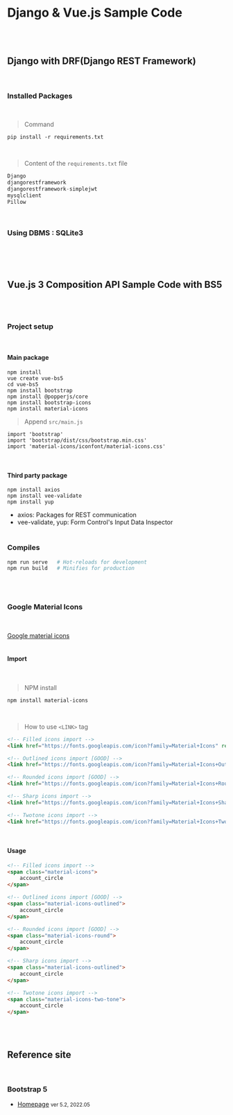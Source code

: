 # Django & Vue.js Sample Code
<br/><br/>


## Django with DRF(Django REST Framework)
<br/>

### Installed Packages
<br/>

> Command
```command
pip install -r requirements.txt
```
<br/>

> Content of the `requirements.txt` file
```python
Django
djangorestframework
djangorestframework-simplejwt
mysqlclient
Pillow
```
<br/>

### Using DBMS : SQLite3
<br/><br/><br/>


## Vue.js 3 Composition API Sample Code with BS5
<br/><br/>

### Project setup
<br/>

#### Main package
```
npm install
vue create vue-bs5
cd vue-bs5
npm install bootstrap
npm install @popperjs/core
npm install bootstrap-icons
npm install material-icons
```
> Append `src/main.js`
```
import 'bootstrap'
import 'bootstrap/dist/css/bootstrap.min.css'
import 'material-icons/iconfont/material-icons.css'
```
<br/>

#### Third party package
```
npm install axios
npm install vee-validate
npm install yup
```
* axios: Packages for REST communication
* vee-validate, yup: Form Control's Input Data Inspector
<br/><br/>


### Compiles
```python
npm run serve   # Hot-reloads for development
npm run build   # Minifies for production
```
<br/><br/>


### Google Material Icons
<br/>

[Google material icons](https://fonts.google.com/icons?selected=Material+Icons)
<br/><br/>

#### Import
<br/>

> NPM install
```
npm install material-icons
```
<br/>

> How to use `<LINK>` tag

```html
<!-- Filled icons import -->
<link href="https://fonts.googleapis.com/icon?family=Material+Icons" rel="stylesheet">

<!-- Outlined icons import [GOOD] -->
<link href="https://fonts.googleapis.com/icon?family=Material+Icons+Outlined" rel="stylesheet">

<!-- Rounded icons import [GOOD] -->
<link href="https://fonts.googleapis.com/icon?family=Material+Icons+Rounded" rel="stylesheet">

<!-- Sharp icons import -->
<link href="https://fonts.googleapis.com/icon?family=Material+Icons+Sharp" rel="stylesheet">

<!-- Twotone icons import -->
<link href="https://fonts.googleapis.com/icon?family=Material+Icons+Twotone" rel="stylesheet">
```
<br/>

#### Usage
```html
<!-- Filled icons import -->
<span class="material-icons">
    account_circle
</span>

<!-- Outlined icons import [GOOD] -->
<span class="material-icons-outlined">
    account_circle
</span>

<!-- Rounded icons import [GOOD] -->
<span class="material-icons-round">
    account_circle
</span>

<!-- Sharp icons import -->
<span class="material-icons-outlined">
    account_circle
</span>

<!-- Twotone icons import -->
<span class="material-icons-two-tone">
    account_circle
</span>
```
<br/><br/>


## Reference site
<br/>

### Bootstrap 5
* [Homepage](https://getbootstrap.com/) <small>ver 5.2, 2022.05</small>

<br/>